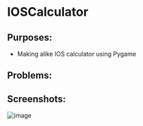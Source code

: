 # IOSCalculator

## **Purposes:**
* Making alike IOS calculator using Pygame

## **Problems:**

## **Screenshots:**

![image](https://raw.github.com/Hdz2001/IOSCalculator/main/Capture.PNG)
